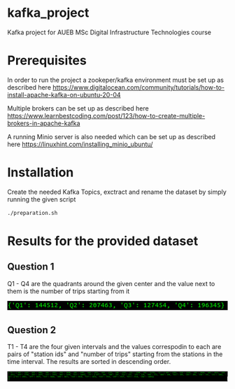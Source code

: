 # kafka_project
Kafka project for AUEB MSc Digital Infrastructure Technologies course

# Prerequisites
In order to run the project a zookeper/kafka environment must be set up as described here
https://www.digitalocean.com/community/tutorials/how-to-install-apache-kafka-on-ubuntu-20-04

Multiple brokers can be set up as described here 
https://www.learnbestcoding.com/post/123/how-to-create-multiple-brokers-in-apache-kafka

A running Minio server is also needed which can be set up as described here 
https://linuxhint.com/installing_minio_ubuntu/

# Installation

Create the needed Kafka Topics, exctract and rename the dataset by simply running the given script
```sh
./preparation.sh
```

# Results for the provided dataset

## Question 1

Q1 - Q4 are the quadrants around the given center and the value next to them is the number of trips starting from it

![N|Solid](./images/result_1.png)

## Question 2

T1 - T4 are the four given intervals and the values correspodin to each are pairs of "station ids" and "number of trips" starting from the stations in the time interval. The results are sorted in descending order.

![N|Solid](./images/result_2.png)
